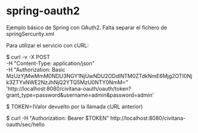# spring-oauth2

Ejemplo básico de Spring con OAuth2. Falta separar el fichero de springSercurity.xml

Para utilizar el servicio con cURL:

$ curl -v -X POST \
   -H "Content-Type: application/json" \
   -H "Authorization: Basic  MzUzYjMwMmM0NDU3NGY1NjUwNDU2ODdlNTM0ZTdkNmE6Mjg2OTI0Njk3ZTYxNWE2NzJhNjQ2YTQ5MzU0NTY0NmM=" \
   'http://localhost:8080/civitana-oauth/oauth/token?grant_type=password&username=admin&password=admin'

$ TOKEN=(Valor devuelto por la llamada cURL anterior)

$ curl -H "Authorization: Bearer $TOKEN" http://localhost:8080/civitana-oauth/sec/hello
